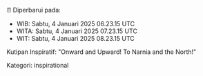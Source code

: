 ⏰ Diperbarui pada:
- WIB: Sabtu, 4 Januari 2025 06.23.15 UTC
- WITA: Sabtu, 4 Januari 2025 07.23.15 UTC
- WIT: Sabtu, 4 Januari 2025 08.23.15 UTC

Kutipan Inspiratif:
"Onward and Upward!  To Narnia and the North!"


Kategori: inspirational

